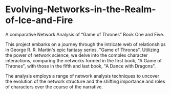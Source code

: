 # Evolving-Networks-in-the-Realm-of-Ice-and-Fire
A comparative Network Analysis of “Game of Thrones” Book One and Five.

This project embarks on a journey through the intricate web of relationships in George R. R. Martin's epic fantasy series, "Game of Thrones". Utilizing the power of network science, we delve into the complex character interactions, comparing the networks formed in the first book, "A Game of Thrones", with those in the fifth and last book, "A Dance with Dragons".

The analysis employs a range of network analysis techniques to uncover the evolution of the network structure and the shifting importance and roles of characters over the course of the narrative.
